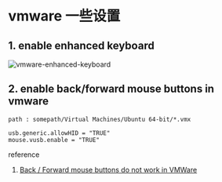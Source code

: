 # vmware 一些设置


## 1. enable enhanced keyboard

![vmware-enhanced-keyboard](/ooooo-notes/images/vmware-enhanced-keyboard.png)

## 2. enable back/forward mouse buttons in vmware

`path : somepath/Virtual Machines/Ubuntu 64-bit/*.vmx`

```
usb.generic.allowHID = "TRUE"
mouse.vusb.enable = "TRUE"
```

reference

1. [Back / Forward mouse buttons do not work in VMWare](https://superuser.com/questions/35830/back-forward-mouse-buttons-do-not-work-in-vmware-workstation-6-5-guest-os)

